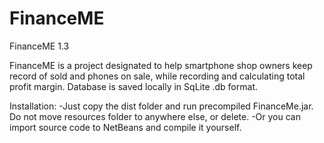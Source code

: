 # FinanceME
FinanceME 1.3

FinanceME is a project designated to help smartphone shop owners keep record of sold and phones on sale, while recording and calculating total profit margin.
Database is saved locally in SqLite .db format.


Installation:
-Just copy the dist folder and run precompiled FinanceMe.jar. Do not move resources folder to anywhere else, or delete.
-Or you can import source code to NetBeans and compile it yourself.
